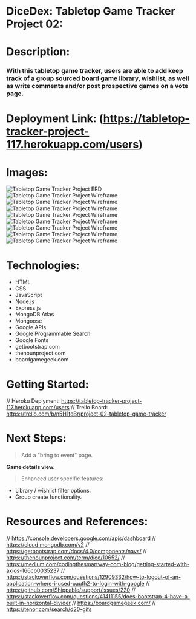 # DiceDex: Tabletop Game Tracker Project 02:

# Description:
### With this tabletop game tracker, users are able to add keep track of a group sourced board game library, wishlist, as well as write comments and/or post prospective games on a vote page.

# Deployment Link: (https://tabletop-tracker-project-117.herokuapp.com/users)

# Images:
![Tabletop Game Tracker Project ERD](public/images/readme/erd.png)
![Tabletop Game Tracker Project Wireframe](public/images/readme/wire01.png)
![Tabletop Game Tracker Project Wireframe](public/images/readme/wire02.png)
![Tabletop Game Tracker Project Wireframe](public/images/readme/wire03.png)
![Tabletop Game Tracker Project Wireframe](public/images/readme/wire04.png)
![Tabletop Game Tracker Project Wireframe](public/images/readme/wire05.png)
![Tabletop Game Tracker Project Wireframe](public/images/readme/app01.png)
![Tabletop Game Tracker Project Wireframe](public/images/readme/app02.png)
![Tabletop Game Tracker Project Wireframe](public/images/readme/app03.png)

# Technologies:
- HTML
- CSS
- JavaScript
- Node.js
- Express.js
- MongoDB Atlas
- Mongoose
- Google APIs
- Google Programmable Search
- Google Fonts
- getbootstrap.com
- thenounproject.com
- boardgamegeek.com

# Getting Started:
// Heroku Deplyment: https://tabletop-tracker-project-117.herokuapp.com/users
// Trello Board: https://trello.com/b/n5H1teBr/project-02-tabletop-game-tracker

# Next Steps:
>Add a "bring to event" page.

**Game details view.**

>Enhanced user specific features:
- Library / wishlist filter options.
- Group create functionality.

# Resources and References:
// https://console.developers.google.com/apis/dashboard
// https://cloud.mongodb.com/v2
// https://getbootstrap.com/docs/4.0/components/navs/
// https://thenounproject.com/term/dice/10652/
// https://medium.com/codingthesmartway-com-blog/getting-started-with-axios-166cb0035237
// https://stackoverflow.com/questions/12909332/how-to-logout-of-an-application-where-i-used-oauth2-to-login-with-google
// https://github.com/Shippable/support/issues/220
// https://stackoverflow.com/questions/41411155/does-bootstrap-4-have-a-built-in-horizontal-divider
// https://boardgamegeek.com/
// https://tenor.com/search/d20-gifs